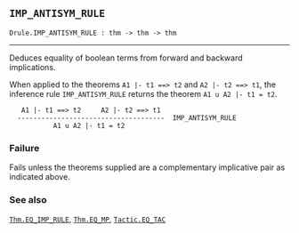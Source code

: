 ## `IMP_ANTISYM_RULE`

``` hol4
Drule.IMP_ANTISYM_RULE : thm -> thm -> thm
```

------------------------------------------------------------------------

Deduces equality of boolean terms from forward and backward
implications.

When applied to the theorems `A1 |- t1 ==> t2` and `A2 |- t2 ==> t1`,
the inference rule `IMP_ANTISYM_RULE` returns the theorem
`A1 u A2 |- t1 = t2`.

``` hol4
   A1 |- t1 ==> t2     A2 |- t2 ==> t1
  -------------------------------------  IMP_ANTISYM_RULE
           A1 u A2 |- t1 = t2
```

### Failure

Fails unless the theorems supplied are a complementary implicative pair
as indicated above.

### See also

[`Thm.EQ_IMP_RULE`](#Thm.EQ_IMP_RULE), [`Thm.EQ_MP`](#Thm.EQ_MP),
[`Tactic.EQ_TAC`](#Tactic.EQ_TAC)
